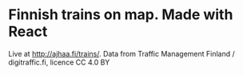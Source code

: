 # Finnish trains on map. Made with React

Live at http://ajhaa.fi/trains/. 
Data from Traffic Management Finland / digitraffic.fi, licence CC 4.0 BY

